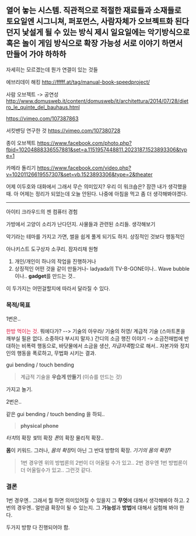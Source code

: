 
열어 놓는 시스템. 
직관적으로 적절한 재료들과 소재들로 
토요일엔 시그니쳐, 퍼포먼스, 사람자체가 오브젝트화 된다던지 낯설게 될 수 있는 
방식 제시 
일요일에는 악기방식으로 혹은 놀이 게임 방식으로 확장 가능성 서로 이야기 하면서 만들어 가야 하하하
-----------------------------------------------------------------


자세히는 모르겠는데 뭔가 연결이 있는 것들


에브리데이 해킹
http://fffff.at/tag/manual-book-speedproject/

사람 오브젝트 -> 공연성
http://www.domusweb.it/content/domusweb/it/architettura/2014/07/28/dietro_le_quinte_del_bauhaus.html

https://vimeo.com/107387863

서킷밴딩 연구한 것 
https://vimeo.com/107380728

종이 오브젝트 
https://www.facebook.com/photo.php?fbid=10204888336557881&set=a.1151957448811.2023187.1523893306&type=1

카메라 돌리기
https://www.facebook.com/video.php?v=10201126619557307&set=vb.1523893306&type=2&theater

어제 이두호와 대화에서 
그래서 무슨 의미있지? 우리 이 워크숍은?
잠깐 내가 생각했을때. 
아 어제는 정리가 되었는데 오늘 안된다. 나중에 아침을 먹고 좀 더 생각해봐야겠다. 

-----------------------------
아이티 크라우드의 젠 컴퓨터 경험

가방에서 고양이 소리가 난다던지. 
사물들과 관련된 소리들. 생각해보기

악기라는 테마를 가지고 가면, 썰을 쉽게 풀게 되기도 하지.
상징적인 것보다 행동적인

아나키스트 도구상자
소쿠리. 잠자리채
원형 



1. 개인/개인이 하나의 작업을 진행하거나
2. 상징적인 어떤 것을 같이 만들거나- ladyada의 TV-B-GONE이나.. Wave bubble이나.. **gadget**를 만드는 것..

이 두가지는 어떤걸할지에 따라서 달라질 수 있다.

### 목적/목표

1번은..

<span style="color:crimson">한방 먹이는 것.</span> 뭐에다가? --> 기술의 아우라/ 기술의 허영/ 계급적 기술 (스마트폰을 깨부실 필욘 없다. 소중하다 부시지 말자.)
간디의 소금 행진 이야기 -> 소금전매법에 반대하는 비폭력 행동으로, 바닷물에서 소금을 생산, *자급자족*함으로 해서.. 자본가와 정치인의 행동을 폭로하고, 무법화 시키는 결과.

gui bending / touch bending

> 계급적 기술을 **우습게 만들기** (이슈를 만드는 것)

가지고 놀기.

2번은..

같은 gui bending / touch bending 을 하되..

> **physical phone**

*터치*의 확장
*빛*의 확장
*폰*의 확장
물리적 확장..

**몸**이 키워드.
그러나, *몸의 확장*이 아닌 그 반대 방향의 확장. *기기의 몸의 확장*?

> 1번 경우엔 위의 방법론의 2번이 더 어울릴 수가 있고..
> 2번 경우엔 1번 방법론이 더 어울릴수가 있고.. 그런것 같다.

### 결론

1번 경우엔.. 그래서 뭘 하면 의미있어질 수 있을지 그 **무엇**에 대해서 생각해봐야 하고.
2번의 경우엔.. 얼만큼 확장이 될 수 있는지. 그 **가능성**과 **방법**에 대해서 실험해 봐야 한다.

두가지 방향 다 진행되어야 함.